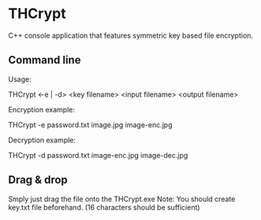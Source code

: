 # THCrypt
C++ console application that features symmetric key based file encryption.


## Command line
Usage:

THCrypt \<-e | -d\> \<key filename\> \<input filename\> \<output filename\>

Encryption example:

THCrypt -e password.txt image.jpg image-enc.jpg

Decryption example:

THCrypt -d password.txt image-enc.jpg image-dec.jpg

## Drag & drop
Smply just drag the file onto the THCrypt.exe
Note: You should create key.txt file beforehand. (16 characters should be sufficient)
